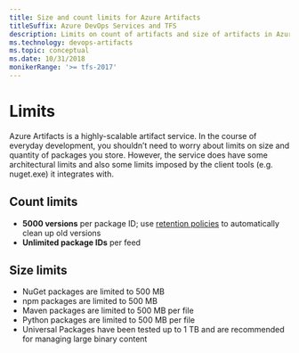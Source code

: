 ```yaml
---
title: Size and count limits for Azure Artifacts
titleSuffix: Azure DevOps Services and TFS
description: Limits on count of artifacts and size of artifacts in Azure DevOps Services or Team Foundation Server
ms.technology: devops-artifacts
ms.topic: conceptual
ms.date: 10/31/2018
monikerRange: '>= tfs-2017'
---
```


# Limits

Azure Artifacts is a highly-scalable artifact service. In the course of everyday development, you shouldn’t need to worry about limits on size and quantity of packages you store. However, the service does have some architectural limits and also some limits imposed by the client tools (e.g. nuget.exe) it integrates with.

## Count limits

- **5000 versions** per package ID; use [retention policies](../how-to/delete-and-recover-packages.md#automatically-delete-old-package-versions-with-retention-policies) to automatically clean up old versions
- **Unlimited package IDs** per feed

## Size limits

- NuGet packages are limited to 500 MB
- npm packages are limited to 500 MB
- Maven packages are limited to 500 MB per file
- Python packages are limited to 500 MB per file
- Universal Packages have been tested up to 1 TB and are recommended for managing large binary content
